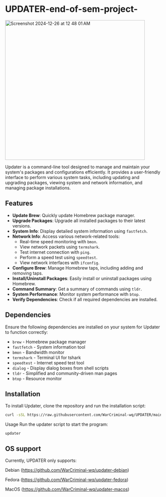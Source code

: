 # UPDATER-end-of-sem-project-

<img width="452" alt="Screenshot 2024-12-26 at 12 48 01 AM" src="https://github.com/user-attachments/assets/c010b0ec-b783-4d2d-9d64-1105b9ebef38" />


 Updater is a command-line tool designed to manage and maintain your system's packages and configurations efficiently. It provides a user-friendly interface to perform various system tasks, including updating and upgrading packages, viewing system and network information, and managing package installations.

## Features

- **Update Brew**: Quickly update Homebrew package manager.
- **Upgrade Packages**: Upgrade all installed packages to their latest versions.
- **System Info**: Display detailed system information using `fastfetch`.
- **Network Info**: Access various network-related tools:
  - Real-time speed monitoring with `bmon`.
  - View network packets using `termshark`.
  - Test internet connection with `ping`.
  - Perform a speed test using `speedtest`.
  - View network interfaces with `ifconfig`.
- **Configure Brew**: Manage Homebrew taps, including adding and removing taps.
- **Install/Uninstall Packages**: Easily install or uninstall packages using Homebrew.
- **Command Summary**: Get a summary of commands using `tldr`.
- **System Performance**: Monitor system performance with `btop`.
- **Verify Dependencies**: Check if all required dependencies are installed.

## Dependencies

Ensure the following dependencies are installed on your system for Updater to function correctly:

- `brew` - Homebrew package manager
- `fastfetch` - System information tool
- `bmon` - Bandwidth monitor
- `termshark` - Terminal UI for tshark
- `speedtest` - Internet speed test tool
- `dialog` - Display dialog boxes from shell scripts
- `tldr` - Simplified and community-driven man pages
- `btop` - Resource monitor

## Installation

To install Updater, clone the repository and run the installation script:

```bash
curl -sSL https://raw.githubusercontent.com/WarCriminal-wq/UPDATER/main/install-V2.sh | bash

```
Usage
Run the updater script to start the program:
```
updater
```
## OS support
Currently, UPDATER only supports:

Debian (https://github.com/WarCriminal-wq/updater-debian)

Fedora (https://github.com/WarCriminal-wq/updater-fedora)

MacOS (https://github.com/WarCriminal-wq/updater-macos)
